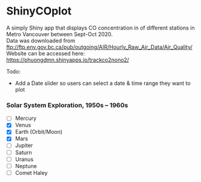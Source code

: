# ShinyCOplot

A simply Shiny app that displays CO concentration in of different stations in Metro Vancouver between Sept-Oct 2020. <br />
Data was downloaded from  ftp://ftp.env.gov.bc.ca/pub/outgoing/AIR/Hourly_Raw_Air_Data/Air_Quality/ <br />
Website can be accessed here:  https://phuongdmn.shinyapps.io/trackco2nono2/ <br />

Todo:
- Add a Date slider so users can select a date & time range they want to plot

### Solar System Exploration, 1950s – 1960s

- [ ] Mercury
- [x] Venus
- [x] Earth (Orbit/Moon)
- [x] Mars
- [ ] Jupiter
- [ ] Saturn
- [ ] Uranus
- [ ] Neptune
- [ ] Comet Haley
